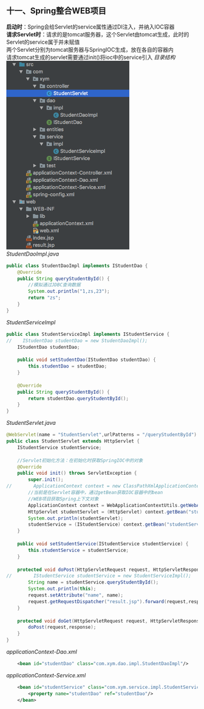 ## 十一、Spring整合WEB项目
**启动时**：Spring会给Servlet的service属性通过DI注入，并纳入IOC容器<br>
**请求Servlet时**：请求的是tomcat服务器，这个Servlet由tomcat生成，此时的Servlet的service属于并未赋值<br>
两个Servlet分别为tomcat服务器与SpringIOC生成，放在各自的容器内<br>
请求tomcat生成的servlet需要通过init()将ioc中的service引入
*目录结构*<br>
![4e175f46.png](attachments/4e175f46.png)<br>
*StudentDaoImpl.java*
```java
public class StudentDaoImpl implements IStudentDao {
    @Override
    public String queryStudentById() {
        //模拟通过JDBC查询数据
        System.out.println("1,zs,23");
        return "zs";
    }
}
```
*StudentServiceImpl*
```java
public class StudentServiceImpl implements IStudentService {
//    IStudentDao studentDao = new StudentDaoImpl();
    IStudentDao studentDao;

    public void setStudentDao(IStudentDao studentDao) {
        this.studentDao = studentDao;
    }

    @Override
    public String queryStudentById() {
        return studentDao.queryStudentById();
    }
}
```
*StudentServlet.java*
```java
@WebServlet(name = "StudentServlet",urlPatterns = "/queryStudentById")
public class StudentServlet extends HttpServlet {
    IStudentService studentService;

    //Servlet初始化方法：在初始化时获取SpringIOC中的对象
    @Override
    public void init() throws ServletException {
        super.init();
//        ApplicationContext context = new ClassPathXmlApplicationContext("spring-config.xml");
        //当前是在Servlet容器中，通过getBean获取IOC容器中的bean
        //WEB项目获取Spring上下文对象
        ApplicationContext context = WebApplicationContextUtils.getWebApplicationContext(this.getServletContext());
        HttpServlet studentServlet = (HttpServlet) context.getBean("studentServlet");
        System.out.println(studentServlet);
        studentService = (IStudentService) context.getBean("studentService");
    }

    public void setStudentService(IStudentService studentService) {
        this.studentService = studentService;
    }

    protected void doPost(HttpServletRequest request, HttpServletResponse response) throws ServletException, IOException {
//        IStudentService studentService = new StudentServiceImpl();
        String name = studentService.queryStudentById();
        System.out.println(this);
        request.setAttribute("name", name);
        request.getRequestDispatcher("result.jsp").forward(request,response);
    }

    protected void doGet(HttpServletRequest request, HttpServletResponse response) throws ServletException, IOException {
        doPost(request,response);
    }
}
```
*applicationContext-Dao.xml*
```xml
    <bean id="studentDao" class="com.xym.dao.impl.StudentDaoImpl"/>
```
*applicationContext-Service.xml*
```xml
    <bean id="studentService" class="com.xym.service.impl.StudentServiceImpl">
        <property name="studentDao" ref="studentDao"/>
    </bean>
```